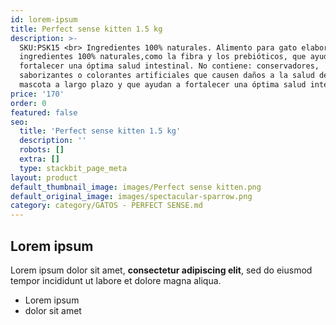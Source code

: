 ```yaml
---
id: lorem-ipsum
title: Perfect sense kitten 1.5 kg
description: >-
  SKU:PSK15 <br> Ingredientes 100% naturales. Alimento para gato elaborado con
  ingredientes 100% naturales,como la fibra y los prebióticos, que ayudan a
  fortalecer una óptima salud intestinal. No contiene: conservadores,
  saborizantes o colorantes artificiales que causen daños a la salud de nuestra
  mascota a largo plazo y que ayudan a fortalecer una óptima salud intestinal.
price: '170'
order: 0
featured: false
seo:
  title: 'Perfect sense kitten 1.5 kg'
  description: ''
  robots: []
  extra: []
  type: stackbit_page_meta
layout: product
default_thumbnail_image: images/Perfect sense kitten.png
default_original_image: images/spectacular-sparrow.png
category: category/GATOS - PERFECT SENSE.md
---
```

## Lorem ipsum

Lorem ipsum dolor sit amet, **consectetur adipiscing elit**, sed do eiusmod tempor incididunt ut labore et dolore magna aliqua.

- Lorem ipsum
- dolor sit amet